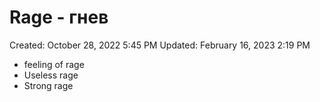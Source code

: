 # Rage - гнев

Created: October 28, 2022 5:45 PM
Updated: February 16, 2023 2:19 PM

- feeling of rage
- Useless rage
- Strong rage